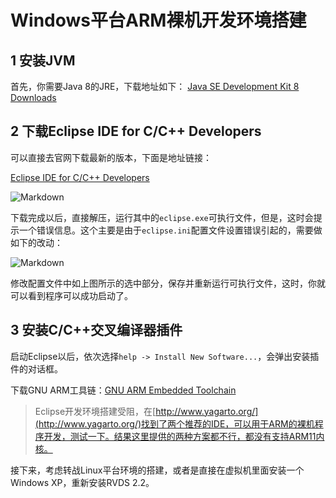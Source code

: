 # Windows平台ARM裸机开发环境搭建
## 1 安装JVM

首先，你需要Java 8的JRE，下载地址如下：
[Java SE Development Kit 8 Downloads](http://www.oracle.com/technetwork/java/javase/downloads/jdk8-downloads-2133151.html)

## 2 下载Eclipse IDE for C/C++ Developers
可以直接去官网下载最新的版本，下面是地址链接：

[Eclipse IDE for C/C++ Developers](http://www.eclipse.org/downloads/packages/eclipse-ide-cc-developers/oxygenr)

![Markdown](http://i4.piimg.com/589674/490bb77f018b6601.png)

下载完成以后，直接解压，运行其中的`eclipse.exe`可执行文件，但是，这时会提示一个错误信息。这个主要是由于`eclipse.ini`配置文件设置错误引起的，需要做如下的改动：

![Markdown](http://i4.piimg.com/589674/e31fcf4fb6a2cec9.png)

修改配置文件中如上图所示的选中部分，保存并重新运行可执行文件，这时，你就可以看到程序可以成功启动了。

## 3 安装C/C++交叉编译器插件
启动Eclipse以后，依次选择`help -> Install New Software...`，会弹出安装插件的对话框。

下载GNU ARM工具链：[GNU ARM Embedded Toolchain](https://launchpad.net/gcc-arm-embedded)

> Eclipse开发环境搭建受阻，在[http://www.yagarto.org/](http://www.yagarto.org/)找到了两个推荐的IDE，可以用于ARM的裸机程序开发，测试一下。结果这里提供的两种方案都不行，都没有支持ARM11内核。

接下来，考虑转战Linux平台环境的搭建，或者是直接在虚拟机里面安装一个Windows XP，重新安装RVDS 2.2。
